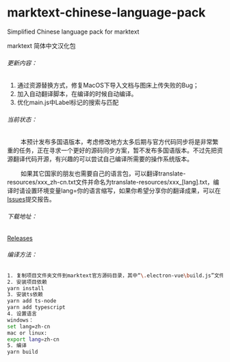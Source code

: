 # marktext-chinese-language-pack

Simplified Chinese language pack for marktext

marktext 简体中文汉化包

###### 更新内容：

1. 通过资源替换方式，修复MacOS下导入文档与图床上传失败的Bug；
2. 加入自动翻译脚本，在编译的时候自动编译。
3. 优化main.js中Label标记的搜索与匹配

###### 当前状态：

        本预计发布多国语版本，考虑修改地方太多后期与官方代码同步将是非常繁重的任务，正在寻求一个更好的源码同步方案，暂不发布多国语版本。不过先把资源翻译代码开源，有兴趣的可以尝试自己编译所需要的操作系统版本。

        如果其它国家的朋友也需要自己的语言包，可以翻译translate-resources/xxx_zh-cn.txt文件并命名为translate-resources/xxx_[lang].txt，编译时请设置环境变量lang=你的语言缩写，如果你希望分享你的翻译成果，可以在[Issues](https://github.com/chinayangxiaowei/marktext-chinese-language-pack/issues)提交报告。

###### 下载地址：

[Releases ](https://github.com/chinayangxiaowei/marktext-chinese-language-pack/releases)

###### 编译方法：

```bash
1. 复制项目文件夹文件到marktext官方源码目录，其中“\.electron-vue\build.js”文件会被替换。
2. 安装项目依赖
yarn install
3. 安装ts依赖
yarn add ts-node
yarn add typescript
4. 设置语言
windows：
set lang=zh-cn
mac or linux:
export lang=zh-cn
5. 编译
yarn build
```
